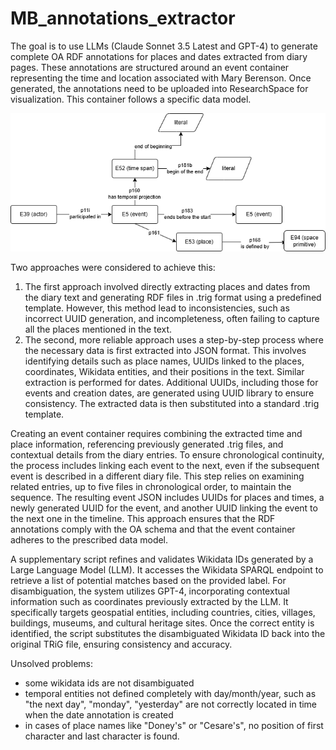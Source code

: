 # MB_annotations_extractor

The goal is to use LLMs (Claude Sonnet 3.5 Latest and GPT-4) to generate complete OA RDF annotations for places and dates extracted from diary pages. These annotations are structured around an event container representing the time and location associated with Mary Berenson. Once generated, the annotations need to be uploaded into ResearchSpace for visualization. This container follows a specific data model.

![Datamodel]( datamodel_annotations.drawio.png )
 
Two approaches were considered to achieve this:
1) The first approach involved directly extracting places and dates from the diary text and generating RDF files in .trig format using a predefined template. However, this method lead to inconsistencies, such as incorrect UUID generation, and incompleteness, often failing to capture all the places mentioned in the text. 
2) The second, more reliable approach uses a step-by-step process where the necessary data is first extracted into JSON format. This involves identifying details such as place names, UUIDs linked to the places, coordinates, Wikidata entities, and their positions in the text. Similar extraction is performed for dates. Additional UUIDs, including those for events and creation dates, are generated using UUID library to ensure consistency. The extracted data is then substituted into a standard .trig template.

Creating an event container requires combining the extracted time and place information, referencing previously generated .trig files, and contextual details from the diary entries. To ensure chronological continuity, the process includes linking each event to the next, even if the subsequent event is described in a different diary file. This step relies on examining related entries, up to five files in chronological order, to maintain the sequence. The resulting event JSON includes UUIDs for places and times, a newly generated UUID for the event, and another UUID linking the event to the next one in the timeline. This approach ensures that the RDF annotations comply with the OA schema and that the event container adheres to the prescribed data model.

A supplementary script refines and validates Wikidata IDs generated by a Large Language Model (LLM). It accesses the Wikidata SPARQL endpoint to retrieve a list of potential matches based on the provided label. For disambiguation, the system utilizes GPT-4, incorporating contextual information such as coordinates previously extracted by the LLM. It specifically targets geospatial entities, including countries, cities, villages, buildings, museums, and cultural heritage sites. Once the correct entity is identified, the script substitutes the disambiguated Wikidata ID back into the original TRiG file, ensuring consistency and accuracy.

Unsolved problems:
- some wikidata ids are not disambiguated
- temporal entities not defined completely with day/month/year, such as "the next day", "monday", "yesterday" are not correctly located in time when the date annotation is created
- in cases of place names like "Doney's" or "Cesare's", no position of first character and last character is found. 

